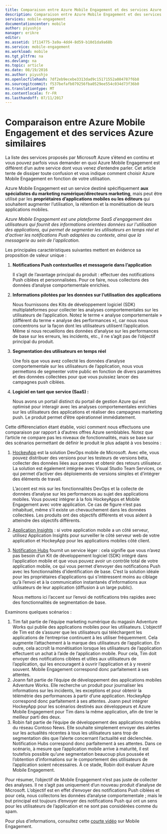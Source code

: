 ```yaml
---
title: Comparaison entre Azure Mobile Engagement et des services Azure similaires
description: Comparaison entre Azure Mobile Engagement et des services Azure similaires - HockeyApp, AppInsights, Notification Hubs
services: mobile-engagement
documentationcenter: mobile
author: piyushjo
manager: erikre
editor: 
ms.assetid: 1f114775-3a9a-4dd4-8d59-b10d1da9a68b
ms.service: mobile-engagement
ms.workload: mobile
ms.tgt_pltfrm: na
ms.devlang: na
ms.topic: article
ms.date: 08/19/2016
ms.author: piyushjo
ms.openlocfilehash: 7df2eb9ecebe3313dad9c15171552a084787f6b8
ms.sourcegitcommit: f537befafb079256fba0529ee554c034d73f36b0
ms.translationtype: MT
ms.contentlocale: fr-FR
ms.lasthandoff: 07/11/2017
---
```

# <a name="comparing-azure-mobile-engagement-with-other-similar-azure-services"></a>Comparaison entre Azure Mobile Engagement et des services Azure similaires
La liste des services proposés par Microsoft Azure s’étend en continu et vous pouvez parfois vous demander en quoi Azure Mobile Engagement est différent d’un autre service dont vous venez d’entendre parler. Cet article tente de dissiper toute confusion et vous indique comment choisir Azure Mobile Engagement en fonction de votre utilisation. 

Azure Mobile Engagement est un service destiné spécifiquement **aux spécialistes du marketing numérique/directeurs marketing**, mais peut être utilisé par les **propriétaires d’applications mobiles ou les éditeurs** qui souhaitent augmenter l’utilisation, la rétention et la monétisation de leurs applications mobiles. 

*Azure Mobile Engagement est une plateforme SaaS d'engagement des utilisateurs qui fournit des informations orientées données sur l'utilisation des applications, qui permet de segmenter les utilisateurs en temps réel et d'activer les notifications Push adaptées au contexte, ainsi que la messagerie au sein de l'application.* 

Les principales caractéristiques suivantes mettent en évidence sa proposition de valeur unique :

1. **Notifications Push contextuelles et messagerie dans l’application**
   
   Il s’agit de l’avantage principal du produit : effectuer des notifications Push ciblées et personnalisées. Pour ce faire, nous collectons des données d’analyse comportementale enrichies. 
2. **Informations pilotées par les données sur l’utilisation des applications**
   
   Nous fournissons des Kits de développement logiciel (SDK) multiplateformes pour collecter les analyses comportementales sur les utilisateurs de l’application. Notez le terme « analyse comportementale » (différent du terme « analyse des performances »), car nous nous concentrons sur la façon dont les utilisateurs utilisent l’application. Même si nous recueillons des données d’analyse sur les performances de base sur les erreurs, les incidents, etc., il ne s’agit pas de l’objectif principal du produit. 
3. **Segmentation des utilisateurs en temps réel**
   
   Une fois que vous avez collecté les données d’analyse comportementale sur les utilisateurs de l’application, nous vous permettons de segmenter votre public en fonction de divers paramètres et des données collectées pour que vous puissiez lancer des campagnes push ciblées. 
4. **Logiciel en tant que service (SaaS) :**
   
   Nous avons un portail distinct du portail de gestion Azure qui est optimisé pour interagir avec les analyses comportementales enrichies sur les utilisateurs des applications et réaliser des campagnes marketing push. Le produit permet d’être opérationnel immédiatement.   

Cette différenciation étant établie, voici comment nous effectuons une comparaison par rapport à d’autres offres Azure semblables. Notez que l’article ne compare pas les niveaux de fonctionnalités, mais se base sur des scénarios permettant de définir le produit le plus adapté à vos besoins :

1. [HockeyApp](https://azure.microsoft.com/services/hockeyapp/) est la solution DevOps mobile de Microsoft. Avec elle, vous pouvez distribuer des versions pour les testeurs de versions béta, collecter des données liées aux pannes et obtenir des retours utilisateur. La solution est également intégrée avec Visual Studio Team Services, ce qui permet d’activer des déploiements de versions simples et d’intégrer des éléments de travail. 
   
   L’accent est mis sur les fonctionnalités DevOps et la collecte de données d’analyse sur les performances au sujet des applications mobiles. Vous pouvez intégrer à la fois HockeyApps et Mobile Engagement avec votre application. Ce cas de figure n’est pas inhabituel, même s’il existe un chevauchement dans les données collectées. Les produits ont des objectifs différents et vous aident à atteindre des objectifs différents.  
2. [Application Insights](../application-insights/app-insights-overview.md) : si votre application mobile a un côté serveur, utilisez Application Insights pour surveiller le côté serveur web de votre application et HockeyApp pour les applications mobiles côté client. 
3. [Notification Hubs](https://azure.microsoft.com/services/notification-hubs/) fournit un service léger : cela signifie que vous n’avez pas besoin d’un Kit de développement logiciel (SDK) intégré dans l’application mobile et que vous pouvez avoir un contrôle total de votre application mobile, ce qui vous permet d’envoyer des notifications Push avec les fonctionnalités d’identification de base. C’est la solution idéale pour les propriétaires d’applications qui s’intéressent moins au ciblage qu’à l’envoi et à la communication instantanés d’informations aux utilisateurs de leur application (diffusion à un large public). 
   
   Nous mettons ici l’accent sur l’envoi de notifications très rapides avec des fonctionnalités de segmentation de base. 

Examinons quelques scénarios :

1. Tim fait partie de l’équipe marketing numérique du magasin Adventure Works qui publie des applications mobiles pour les utilisateurs. L’objectif de Tim est de s’assurer que les utilisateurs qui téléchargent les applications de l’entreprise continuent à les utiliser fréquemment. Cela augmente l’attachement à la marque des utilisateurs de l’application. En outre, cela accroît la monétisation lorsque les utilisateurs de l’application effectuent un achat à l’aide de l’application mobile. Pour cela, Tim doit envoyer des notifications ciblées et utiles aux utilisateurs de l’application, qui les encouragent à ouvrir l’application et à y revenir souvent. Mobile Engagement correspond donc parfaitement à ses attentes. 
2. Joann fait partie de l’équipe de développement des applications mobiles Adventure Works. Elle recherche un produit pour journaliser les informations sur les incidents, les exceptions et pour obtenir la télémétrie des performances à partir d’une application. HockeyApp correspond donc parfaitement à ses attentes. Joann peut intégrer HockeyApp pour les scénarios destinés aux développeurs et Azure Mobile Engagement pour Tim dans la même application, afin de tirer le meilleur parti des deux. 
3. Robin fait partie de l’équipe de développement des applications mobiles du réseau Contoso News. Elle souhaite simplement envoyer des alertes sur les actualités récentes à tous les utilisateurs sans trop de segmentation dès que l’alerte concernant l’actualité est déclenchée. Notification Hubs correspond donc parfaitement à ses attentes. 
   Dans ce scénario, à mesure que l’application mobile arrive à maturité, il est toutefois possible qu’une segmentation beaucoup plus poussée et l’obtention d’informations sur le comportement des utilisateurs de l’application soient nécessaires. À ce stade, Robin doit évaluer Azure Mobile Engagement. 

Pour résumer, l’objectif de Mobile Engagement n’est pas juste de collecter des analyses. Il ne s’agit pas uniquement d’un nouveau produit d’analyse de Microsoft. L’objectif est en effet d’envoyer des notifications Push ciblées et pour cela, nous collectons les données d’analyse comportementale ; mais le but principal est toujours d’envoyer des notifications Push qui ont un sens pour les utilisateurs de l’application et ne sont pas considérées comme du spam. 

Pour plus d’informations, consultez cette [courte vidéo](mobile-engagement-overview.md) sur Mobile Engagement. 

